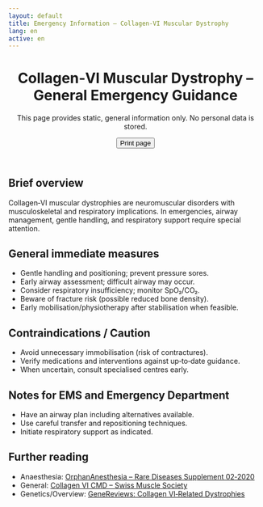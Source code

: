 ```yaml
---
layout: default
title: Emergency Information – Collagen‑VI Muscular Dystrophy
lang: en
active: en
---
```


<div class="container py-4">
  <header class="mb-4">
    <h1 class="h3">Collagen‑VI Muscular Dystrophy – General Emergency Guidance</h1>
    <p class="text-muted">This page provides static, general information only. No personal data is stored.</p>
    <div class="print-controls">
      <button class="btn btn-outline-secondary btn-sm" onclick="window.print()">Print page</button>
    </div>
  </header>

  <section class="mb-4">
    <h2 class="h5">Brief overview</h2>
    <p>Collagen‑VI muscular dystrophies are neuromuscular disorders with musculoskeletal and respiratory implications. In emergencies, airway management, gentle handling, and respiratory support require special attention.</p>
  </section>

  <section class="mb-4">
    <h2 class="h5">General immediate measures</h2>
    <ul>
      <li>Gentle handling and positioning; prevent pressure sores.</li>
      <li>Early airway assessment; difficult airway may occur.</li>
      <li>Consider respiratory insufficiency; monitor SpO₂/CO₂.</li>
      <li>Beware of fracture risk (possible reduced bone density).</li>
      <li>Early mobilisation/physiotherapy after stabilisation when feasible.</li>
    </ul>
  </section>

  <section class="mb-4">
    <h2 class="h5">Contraindications / Caution</h2>
    <ul>
      <li>Avoid unnecessary immobilisation (risk of contractures).</li>
      <li>Verify medications and interventions against up‑to‑date guidance.</li>
      <li>When uncertain, consult specialised centres early.</li>
    </ul>
  </section>

  <section class="mb-4">
    <h2 class="h5">Notes for EMS and Emergency Department</h2>
    <ul>
      <li>Have an airway plan including alternatives available.</li>
      <li>Use careful transfer and repositioning techniques.</li>
      <li>Initiate respiratory support as indicated.</li>
    </ul>
  </section>

  <section>
    <h2 class="h5">Further reading</h2>
    <ul>
      <li>Anaesthesia: <a href="https://www.ai-online.info/images/ai-ausgabe/2020/02-2020/Supplement_02-2020_OrphanAnesthesia_2.pdf">OrphanAnesthesia – Rare Diseases Supplement 02‑2020</a></li>
      <li>General: <a href="https://www.muskelgesellschaft.ch/wp-content/uploads/2021/07/Collagen-VI-CMD.pdf">Collagen VI CMD – Swiss Muscle Society</a></li>
      <li>Genetics/Overview: <a href="https://www.ncbi.nlm.nih.gov/books/NBK1503/">GeneReviews: Collagen VI‑Related Dystrophies</a></li>
    </ul>
  </section>
</div>
